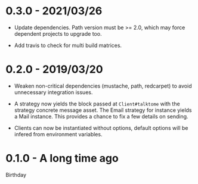 # 0.3.0 - 2021/03/26

* Update dependencies. Path version must be >= 2.0, which may
  force dependent projects to upgrade too.

* Add travis to check for multi build matrices.

# 0.2.0 - 2019/03/20

* Weaken non-critical dependencies (mustache, path, redcarpet) to avoid unnecessary
  integration issues.

* A strategy now yields the block passed at `Client#talktome` with the strategy
  concrete message asset. The Email strategy for instance yields a Mail instance.
  This provides a chance to fix a few details on sending.

* Clients can now be instantiated without options, default options will be
  infered from environment variables.

# 0.1.0 - A long time ago

Birthday
